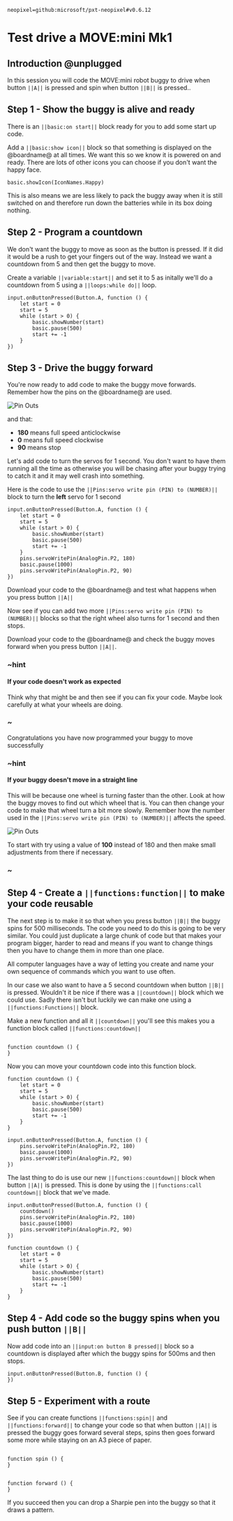 ```package
neopixel=github:microsoft/pxt-neopixel#v0.6.12
```

# Test drive a MOVE:mini Mk1

## Introduction @unplugged

In this session you will code the MOVE:mini robot buggy to drive when button ``||A||`` is pressed and spin when button ``||B||`` is pressed..

## Step 1 - Show the buggy is alive and ready

There is an ``||basic:on start||`` block ready for you to add some start up code.

Add a ``||basic:show icon||`` block so that something is displayed on the @boardname@ at all times. We want this so we know it is powered on and ready. There are lots of other icons you can choose if you don't want the happy face.

```blocks
basic.showIcon(IconNames.Happy)
```
This is also means we are less likely to pack the buggy away when it is still switched on and therefore run down the batteries while in its box doing nothing.

## Step 2 - Program a countdown

We don't want the buggy to move as soon as the button is pressed. If it did it would be a rush to get your fingers out of the way. Instead we want a countdown from 5 and then get the buggy to move.

Create a variable ``||variable:start||`` and set it to 5 as initally we'll do a countdown from 5 using a ``||loops:while do||`` loop.

```blocks
input.onButtonPressed(Button.A, function () {
    let start = 0
    start = 5
    while (start > 0) {
        basic.showNumber(start)
        basic.pause(500)
        start += -1
    }
})
```

## Step 3 - Drive the buggy forward

You're now ready to add code to make the buggy move forwards. Remember how the pins on the @boardname@ are used.

![Pin Outs](https://github.com/belmont-admin/BuggyTestDriveInstructions/raw/master/docs/images/0-PinOuts.png) 

and that:

* **180** means full speed anticlockwise
* **0** means full speed clockwise
* **90** means stop

Let's add code to turn the servos for 1 second. You don't want to have them running all the time as otherwise you will be chasing after your buggy trying to catch it and it may well crash into something.

Here is the code to use the ``||Pins:servo write pin (PIN) to (NUMBER)||`` block to turn the **left** servo for 1 second

```blocks
input.onButtonPressed(Button.A, function () {
    let start = 0
    start = 5
    while (start > 0) {
        basic.showNumber(start)
        basic.pause(500)
        start += -1
    }
    pins.servoWritePin(AnalogPin.P2, 180)
    basic.pause(1000)
    pins.servoWritePin(AnalogPin.P2, 90)
})

```

Download your code to the @boardname@ and test what happens when you press button ``||A||``

Now see if you can add two more ``||Pins:servo write pin (PIN) to (NUMBER)||`` blocks so that the right wheel also turns for 1 second and then stops.

Download your code to the @boardname@ and check the buggy moves forward when you press button ``||A||``.

### ~hint

#### If your code doesn't work as expected
Think why that might be and then see if you can fix your code. Maybe look carefully at what your wheels are doing.

### ~

Congratulations you have now programmed your buggy to move successfully

### ~hint

#### If your buggy doesn't move in a straight line
This will be because one wheel is turning faster than the other. Look at how the buggy moves to find out which wheel that is. You can then change your code to make that wheel turn a bit more slowly. Remember how the number used in the ``||Pins:servo write pin (PIN) to (NUMBER)||`` affects the speed.

![Pin Outs](https://github.com/belmont-admin/BuggyTestDriveInstructions/raw/master/docs/images/5-SpeedControl.png) 

To start with try using a value of **100** instead of 180 and then make small adjustments from there if necessary.

### ~

## Step 4 - Create a ``||functions:function||`` to make your code reusable

The next step is to make it so that when you press button ``||B||`` the buggy spins for 500 milliseconds. The code you need to do this is going to be very similar. You could just duplicate a large chunk of code but that makes your program bigger, harder to read and means if you want to change things then you have to change them in more than one place.

All computer languages have a way of letting you create and name your own sequence of commands which you want to use often.

In our case we also want to have a 5 second countdown when button ``||B||`` is pressed. Wouldn't it be nice if there was a ``||countdown||`` block which we could use. Sadly there isn't but luckily we can make one using a ``||functions:Functions||`` block.

Make a new function and all it ``||countdown||`` you'll see this makes you a function block called ``||functions:countdown||`` 

```blocks

function countdown () {	
}
```
Now you can move your countdown code into this function block.

```blocks
function countdown () {
    let start = 0
    start = 5
    while (start > 0) {
        basic.showNumber(start)
        basic.pause(500)
        start += -1
    }
}

input.onButtonPressed(Button.A, function () {
    pins.servoWritePin(AnalogPin.P2, 180)
    basic.pause(1000)
    pins.servoWritePin(AnalogPin.P2, 90)
})

```
The last thing to do is use our new ``||functions:countdown||`` block when button ``||A||`` is pressed. This is done by using the ``||functions:call countdown||`` block that we've made.

```blocks
input.onButtonPressed(Button.A, function () {
    countdown()
    pins.servoWritePin(AnalogPin.P2, 180)
    basic.pause(1000)
    pins.servoWritePin(AnalogPin.P2, 90)
})

function countdown () {
    let start = 0
    start = 5
    while (start > 0) {
        basic.showNumber(start)
        basic.pause(500)
        start += -1
    }
}
```

## Step 4 - Add code so the buggy spins when you push button ``||B||``

Now add code into an ``||input:on button B pressed||`` block so a countdown is displayed after which the buggy spins for 500ms and then stops.

```blocks
input.onButtonPressed(Button.B, function () {
})
```
## Step 5 - Experiment with a route

See if you can create functions ``||functions:spin||`` and ``||functions:forward||`` to change your code so that when button ``||A||`` is pressed the buggy goes forward several steps, spins then goes forward some more while staying on an A3 piece of paper. 

```blocks

function spin () {	
}
```

```blocks

function forward () {	
}
```
If you succeed then you can drop a Sharpie pen into the buggy so that it draws a pattern.

